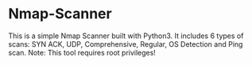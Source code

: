 # Nmap-Scanner
This is a simple Nmap Scanner built with Python3. It includes 6 types of  scans: SYN ACK, UDP, Comprehensive, Regular, OS Detection and Ping scan.
Note: This tool requires root privileges!
